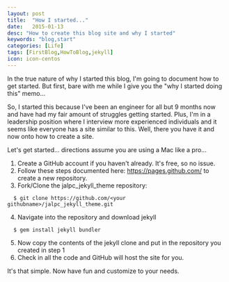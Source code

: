 ```yaml
---
layout: post
title:  "How I started..."
date:   2015-01-13
desc: "How to create this blog site and why I started"
keywords: "blog,start"
categories: [Life]
tags: [FirstBlog,HowToBlog,jekyll]
icon: icon-centos
---
```


In the true nature of why I started this blog, I'm going to document how to get started.  But first, bare with me while I give you the "why I started doing this" memo...

So, I started this because I've been an engineer for all but 9 months now and have had my fair amount of struggles getting started.  Plus, I'm in a leadership position where I interview more experienced individuals and it seems like everyone has a site similar to this. Well, there you have it and now onto how to create a site.

Let's get started... directions assume you are using a Mac like a pro...

1. Create a GitHub account if you haven't already.  It's free, so no issue.
2. Follow these steps documented here: https://pages.github.com/ to create a new repository.
3. Fork/Clone the jalpc_jekyll_theme repository:
```
  $ git clone https://github.com/<your githubname>/jalpc_jekyll_theme.git
```
4. Navigate into the repository and download jekyll
```
  $ gem install jekyll bundler
```
5. Now copy the contents of the jekyll clone and put in the repository you created in step 1
6. Check in all the code and GitHub will host the site for you.

It's that simple.  Now have fun and customize to your needs.
